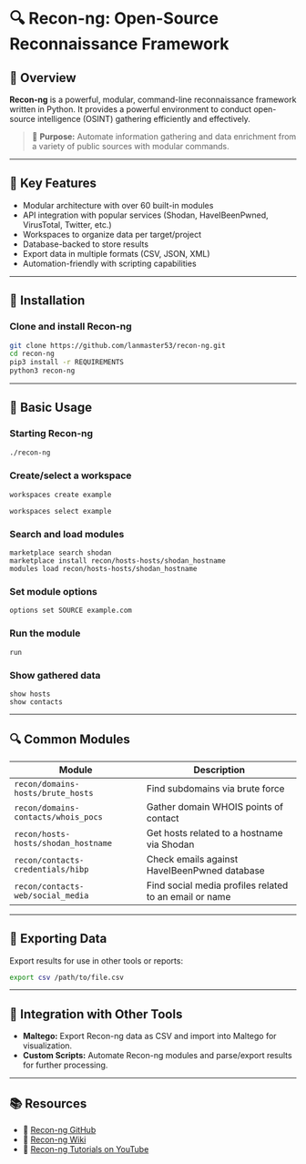 # 🔍 Recon-ng: Open-Source Reconnaissance Framework

## 📌 Overview

**Recon-ng** is a powerful, modular, command-line reconnaissance framework written in Python. It provides a powerful environment to conduct open-source intelligence (OSINT) gathering efficiently and effectively.

> 🎯 **Purpose:** Automate information gathering and data enrichment from a variety of public sources with modular commands.

---

## 🧰 Key Features

- Modular architecture with over 60 built-in modules
- API integration with popular services (Shodan, HaveIBeenPwned, VirusTotal, Twitter, etc.)
- Workspaces to organize data per target/project
- Database-backed to store results
- Export data in multiple formats (CSV, JSON, XML)
- Automation-friendly with scripting capabilities

---
## 🚀 Installation

### Clone and install Recon-ng

```bash
git clone https://github.com/lanmaster53/recon-ng.git
cd recon-ng
pip3 install -r REQUIREMENTS
python3 recon-ng
```

---

## 🧭 Basic Usage

### Starting Recon-ng

```bash
./recon-ng
```

### Create/select a workspace

```bash
workspaces create example
```

```
workspaces select example
```

### Search and load modules

```
marketplace search shodan
marketplace install recon/hosts-hosts/shodan_hostname
modules load recon/hosts-hosts/shodan_hostname
```

### Set module options

```
options set SOURCE example.com
```

### Run the module

```
run
```

### Show gathered data

```
show hosts
show contacts
```

---

## 🔍 Common Modules

|Module|Description|
|---|---|
|`recon/domains-hosts/brute_hosts`|Find subdomains via brute force|
|`recon/domains-contacts/whois_pocs`|Gather domain WHOIS points of contact|
|`recon/hosts-hosts/shodan_hostname`|Get hosts related to a hostname via Shodan|
|`recon/contacts-credentials/hibp`|Check emails against HaveIBeenPwned database|
|`recon/contacts-web/social_media`|Find social media profiles related to an email or name|

---

## 📂 Exporting Data

Export results for use in other tools or reports:

```bash
export csv /path/to/file.csv
```

---

## 🔗 Integration with Other Tools

- **Maltego:** Export Recon-ng data as CSV and import into Maltego for visualization.
- **Custom Scripts:** Automate Recon-ng modules and parse/export results for further processing.

---
## 📚 Resources

- 🔗 [Recon-ng GitHub](https://github.com/lanmaster53/recon-ng)    
- 📘 [Recon-ng Wiki](https://github.com/lanmaster53/recon-ng/wiki)
- 🎥 [Recon-ng Tutorials on YouTube](https://www.youtube.com/results?search_query=recon-ng+tutorial)

